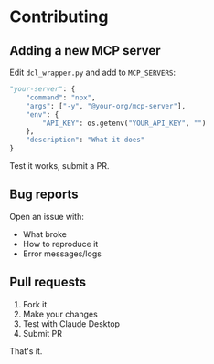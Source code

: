 # Contributing

## Adding a new MCP server

Edit `dcl_wrapper.py` and add to `MCP_SERVERS`:

```python
"your-server": {
    "command": "npx",
    "args": ["-y", "@your-org/mcp-server"],
    "env": {
        "API_KEY": os.getenv("YOUR_API_KEY", "")
    },
    "description": "What it does"
}
```

Test it works, submit a PR.

## Bug reports

Open an issue with:
- What broke
- How to reproduce it
- Error messages/logs

## Pull requests

1. Fork it
2. Make your changes
3. Test with Claude Desktop
4. Submit PR

That's it.
